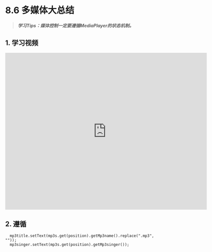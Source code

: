 # 8.6 多媒体大总结

>##### 学习Tips：媒体控制一定要遵循MediaPlayer的状态机制。

## 1. 学习视频

<iframe frameborder="0" width="640" height="498" src="https://v.qq.com/iframe/player.html?vid=z0180bhmznp&tiny=0&auto=0" allowfullscreen></iframe>

## 2. 遵循

```   
  mp3title.setText(mp3s.get(position).getMp3name().replace(".mp3", ""));
  mp3singer.setText(mp3s.get(position).getMp3singer());
```